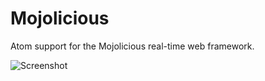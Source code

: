 # Mojolicious

Atom support for the Mojolicious real-time web framework.

![Screenshot](https://raw.github.com/kraih/atom-mojo/master/example.png)
